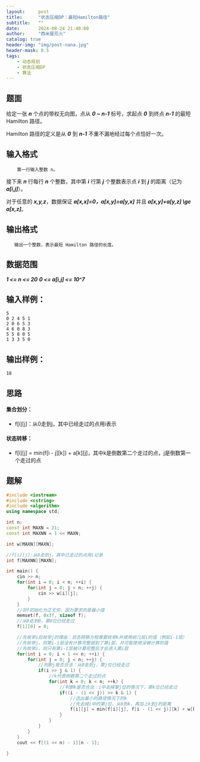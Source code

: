 ```yaml
---
layout:     post
title:      "状态压缩DP：最短Hamilton路径"
subtitle:   ""
date:       2024-08-24 21:40:00
author:     "西米屋花火"
catalog: true
header-img: "img/post-nana.jpg"
header-mask: 0.5
tags:
    - 动态规划
    - 状态压缩DP
    - 算法
---
```

## 题面

给定一张 ***n*** 个点的带权无向图，点从 ***0 \~ n-1*** 标号，求起点 ***0*** 到终点 ***n-1*** 的最短 Hamilton 路径。

Hamilton 路径的定义是从 ***0*** 到 ***n-1*** 不重不漏地经过每个点恰好一次。

## 输入格式

        第一行输入整数 n。

接下来 ***n*** 行每行 ***n*** 个整数，其中第 ***i*** 行第 ***j*** 个整数表示点 ***i*** 到 ***j*** 的距离（记为 ***a\[i,j]***）。

对于任意的 ***x,y,z***，数据保证 ***a\[x,x]=0，a\[x,y]=a\[y,x]*** 并且 ***a\[x,y]+a\[y,z] \ge a\[x,z]***。

## 输出格式

       输出一个整数，表示最短 Hamilton 路径的长度。

## 数据范围

***1 <= n <= 20***
***0 <= a\[i,j] <= 10^7***

## 输入样例：

```
5
0 2 4 5 1
2 0 6 5 3
4 6 0 8 3
5 5 8 0 5
1 3 3 5 0

```

## 输出样例：

```
18

```

## 思路

#### 集合划分：

*   f\[i]\[j]：从0走到j，其中已经走过的点用i表示

#### 状态转移：

*   f\[i]\[j] = min(f\[i - j]\[k]) + a\[k]\[j]，其中k是倒数第二个走过的点，j是倒数第一个走过的点

## 题解

```cpp
#include <iostream>
#include <cstring>
#include <algorithm>
using namespace std;

int n;
const int MAXN = 21;
const int MAXNN = 1 << MAXN;

int w[MAXN][MAXN];

//f[i][j]:从0走到j，其中已走过的点用i记录
int f[MAXNN][MAXN];

int main() {
    cin >> n;
    for(int i = 0; i < n; ++i) {
        for(int j = 0; j < n; ++j) {
            cin >> w[i][j];
        }
    }
    //将f初始化为正无穷，因为要求的是最小值
    memset(f, 0x3f, sizeof f);
    //从0走到0，第0位已经走过
    f[1][0] = 0;

    //先枚举i后枚举j的理由：状态转移方程需要枚举k并使用前几层i的值（例如i-1层）
    //先枚举j，则第i-1层没有计算完整就到了第i层，并可能使用没被计算的值
    //先枚举i，则只有第i-1层被计算完整后才会进入第i层
    for(int i = 0; i < 1 << n; ++i) {
        for(int j = 0; j < n; ++j) {
            //判断j是否合法：从0走到j，第j位已经走过
            if(i >> j & 1) {
                //k代表倒数第二个走过的点
                for(int k = 0; k < n; ++k) {
                    //判断k是否合法：i中去掉第j位的情况下，第k位已经走过
                    if((i - (1 << j)) >> k & 1) {
                        //选出最小的路径情况下的k
                        //先去掉i中的第j位，从0到k，再加上k到j的距离
                        f[i][j] = min(f[i][j], f[i - (1 << j)][k] + w[k][j]);
                    }
                }
            }
        }
    }
    cout << f[(1 << n) - 1][n - 1];

}
```

